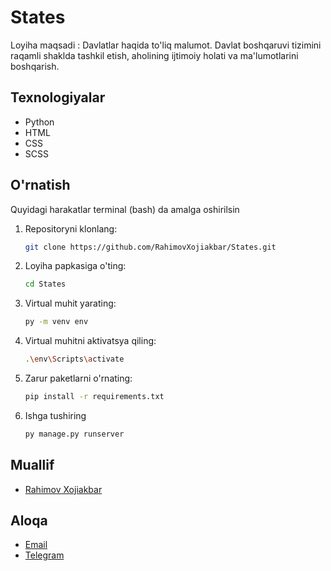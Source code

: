 # States 
Loyiha maqsadi : Davlatlar haqida to'liq malumot. Davlat boshqaruvi tizimini raqamli shaklda tashkil etish, aholining ijtimoiy holati va ma'lumotlarini boshqarish.

## Texnologiyalar
- Python
- HTML
- CSS
- SCSS

## O'rnatish 
Quyidagi harakatlar terminal (bash) da amalga oshirilsin
1. Repositoryni klonlang:
   ```bash
   git clone https://github.com/RahimovXojiakbar/States.git

2. Loyiha papkasiga o'ting:
   ```bash
   cd States

3. Virtual muhit yarating:
   ```bash
   py -m venv env

4. Virtual muhitni aktivatsya qiling:
   ```bash
   .\env\Scripts\activate

5. Zarur paketlarni o'rnating:
   ```bash
   pip install -r requirements.txt

6. Ishga tushiring
   ```bash
   py manage.py runserver


## Muallif 
- [Rahimov Xojiakbar](https://github.com/RahimovXojiakbar)

## Aloqa
- [Email](mailto:rahimovxojiakbar69@gmail.com)
- [Telegram](https://t.me/RAHIMOVXOJIAKBAR01)
  
